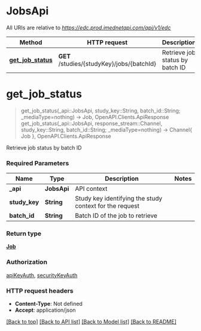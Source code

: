 # JobsApi

All URIs are relative to *https://edc.prod.imednetapi.com/api/v1/edc*

Method | HTTP request | Description
------------- | ------------- | -------------
[**get_job_status**](JobsApi.md#get_job_status) | **GET** /studies/{studyKey}/jobs/{batchId} | Retrieve job status by batch ID


# **get_job_status**
> get_job_status(_api::JobsApi, study_key::String, batch_id::String; _mediaType=nothing) -> Job, OpenAPI.Clients.ApiResponse <br/>
> get_job_status(_api::JobsApi, response_stream::Channel, study_key::String, batch_id::String; _mediaType=nothing) -> Channel{ Job }, OpenAPI.Clients.ApiResponse

Retrieve job status by batch ID

### Required Parameters

Name | Type | Description  | Notes
------------- | ------------- | ------------- | -------------
 **_api** | **JobsApi** | API context | 
**study_key** | **String** | Study key identifying the study context for the request |
**batch_id** | **String** | Batch ID of the job to retrieve |

### Return type

[**Job**](Job.md)

### Authorization

[apiKeyAuth](../README.md#apiKeyAuth), [securityKeyAuth](../README.md#securityKeyAuth)

### HTTP request headers

 - **Content-Type**: Not defined
 - **Accept**: application/json

[[Back to top]](#) [[Back to API list]](../README.md#api-endpoints) [[Back to Model list]](../README.md#models) [[Back to README]](../README.md)

